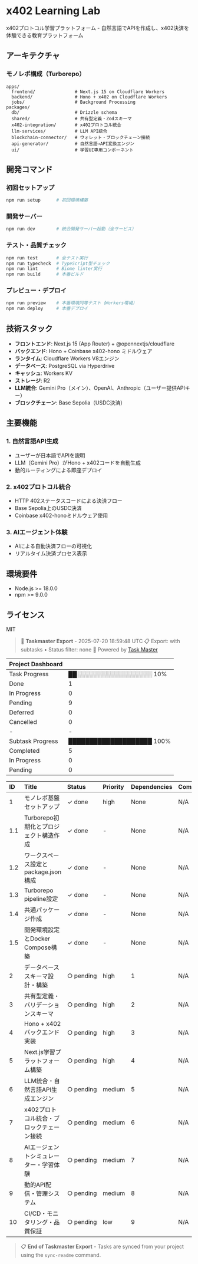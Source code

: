 # x402 Learning Lab

x402プロトコル学習プラットフォーム - 自然言語でAPIを作成し、x402決済を体験できる教育プラットフォーム

## アーキテクチャ

### モノレポ構成（Turborepo）

```
apps/
  frontend/               # Next.js 15 on Cloudflare Workers
  backend/                # Hono + x402 on Cloudflare Workers  
  jobs/                   # Background Processing
packages/
  db/                     # Drizzle schema
  shared/                 # 共有型定義・Zodスキーマ
  x402-integration/       # x402プロトコル統合
  llm-services/           # LLM API統合
  blockchain-connector/   # ウォレット・ブロックチェーン接続
  api-generator/          # 自然言語→API変換エンジン
  ui/                     # 学習UI専用コンポーネント
```

## 開発コマンド

### 初回セットアップ
```bash
npm run setup      # 初回環境構築
```

### 開発サーバー
```bash
npm run dev        # 統合開発サーバー起動（全サービス）
```

### テスト・品質チェック
```bash
npm run test       # 全テスト実行
npm run typecheck  # TypeScript型チェック
npm run lint       # Biome linter実行
npm run build      # 本番ビルド
```

### プレビュー・デプロイ
```bash
npm run preview    # 本番環境同等テスト（Workers環境）
npm run deploy     # 本番デプロイ
```

## 技術スタック

- **フロントエンド**: Next.js 15 (App Router) + @opennextjs/cloudflare
- **バックエンド**: Hono + Coinbase x402-hono ミドルウェア
- **ランタイム**: Cloudflare Workers V8エンジン
- **データベース**: PostgreSQL via Hyperdrive
- **キャッシュ**: Workers KV
- **ストレージ**: R2
- **LLM統合**: Gemini Pro（メイン）、OpenAI、Anthropic（ユーザー提供APIキー）
- **ブロックチェーン**: Base Sepolia（USDC決済）

## 主要機能

### 1. 自然言語API生成
- ユーザーが日本語でAPIを説明
- LLM（Gemini Pro）がHono + x402コードを自動生成
- 動的ルーティングによる即座デプロイ

### 2. x402プロトコル統合
- HTTP 402ステータスコードによる決済フロー
- Base Sepolia上のUSDC決済
- Coinbase x402-honoミドルウェア使用

### 3. AIエージェント体験
- AIによる自動決済フローの可視化
- リアルタイム決済プロセス表示

## 環境要件

- Node.js >= 18.0.0
- npm >= 9.0.0

## ライセンス

MIT
<!-- TASKMASTER_EXPORT_START -->
> 🎯 **Taskmaster Export** - 2025-07-20 18:59:48 UTC
> 📋 Export: with subtasks • Status filter: none
> 🔗 Powered by [Task Master](https://task-master.dev?utm_source=github-readme&utm_medium=readme-export&utm_campaign=next-hono-worker&utm_content=task-export-link)

| Project Dashboard |  |
| :-                |:-|
| Task Progress     | ██░░░░░░░░░░░░░░░░░░ 10% |
| Done | 1 |
| In Progress | 0 |
| Pending | 9 |
| Deferred | 0 |
| Cancelled | 0 |
|-|-|
| Subtask Progress | ████████████████████ 100% |
| Completed | 5 |
| In Progress | 0 |
| Pending | 0 |


| ID | Title | Status | Priority | Dependencies | Complexity |
| :- | :-    | :-     | :-       | :-           | :-         |
| 1 | モノレポ基盤セットアップ | ✓&nbsp;done | high | None | N/A |
| 1.1 | Turborepo初期化とプロジェクト構造作成 | ✓&nbsp;done | -            | None | N/A |
| 1.2 | ワークスペース設定とpackage.json構成 | ✓&nbsp;done | -            | None | N/A |
| 1.3 | Turborepo pipeline設定 | ✓&nbsp;done | -            | None | N/A |
| 1.4 | 共通パッケージ作成 | ✓&nbsp;done | -            | None | N/A |
| 1.5 | 開発環境設定とDocker Compose構築 | ✓&nbsp;done | -            | None | N/A |
| 2 | データベーススキーマ設計・構築 | ○&nbsp;pending | high | 1 | N/A |
| 3 | 共有型定義・バリデーションスキーマ | ○&nbsp;pending | high | 2 | N/A |
| 4 | Hono + x402バックエンド実装 | ○&nbsp;pending | high | 3 | N/A |
| 5 | Next.js学習プラットフォーム構築 | ○&nbsp;pending | high | 4 | N/A |
| 6 | LLM統合・自然言語API生成エンジン | ○&nbsp;pending | medium | 5 | N/A |
| 7 | x402プロトコル統合・ブロックチェーン接続 | ○&nbsp;pending | medium | 6 | N/A |
| 8 | AIエージェントシミュレーター・学習体験 | ○&nbsp;pending | medium | 7 | N/A |
| 9 | 動的API配信・管理システム | ○&nbsp;pending | medium | 8 | N/A |
| 10 | CI/CD・モニタリング・品質保証 | ○&nbsp;pending | low | 9 | N/A |

> 📋 **End of Taskmaster Export** - Tasks are synced from your project using the `sync-readme` command.
<!-- TASKMASTER_EXPORT_END -->
